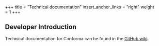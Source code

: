 +++
title = "Technical documentation"
insert_anchor_links = "right"
weight = 1
+++

## Developer Introduction

Technical documentation for Conforma can be found in the [GitHub wiki](https://github.com/openmsupply/application-manager-web-app/wiki). 
